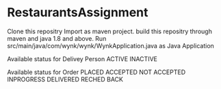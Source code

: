 # RestaurantsAssignment

Clone this repositry 
Import as maven project.
build this repositry through maven and java 1.8 and above.
Run src/main/java/com/wynk/wynk/WynkApplication.java as Java Application

Available status for Delivey Person 
ACTIVE
INACTIVE

Available status for Order
PLACED
ACCEPTED
NOT ACCEPTED
INPROGRESS
DELIVERED
RECHED BACK
